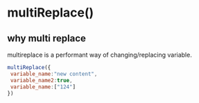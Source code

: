 # multiReplace()

## why multi replace
multireplace is a performant way of changing/replacing variable.
``` javascript
multiReplace({
 variable_name:"new content",
 variable_name2:true,
 variable_name:["124"]
})
```

